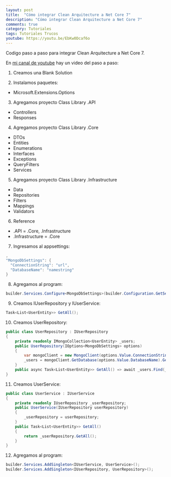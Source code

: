 ```yaml
---
layout: post
title:  "Cómo integrar Clean Arquitecture a Net Core 7"
description: "Cómo integrar Clean Arquitecture a Net Core 7"
comments: true
category: Tutoriales
tags: Tutoriales Trucos
youtube: https://youtu.be/EbKw0Dcaf6o
---
```

Codigo paso a paso para integrar Clean Arquitecture a Net Core 7.

En <a target="_blank" href="{{ page.youtube }}">mi canal de youtube</a> hay un video del paso a paso:

1. Creamos una Blank Solution

2. Instalamos paquetes:
- Microsoft.Extensions.Options

3. Agregamos proyecto Class Library .API
- Controllers
- Responses
  
4. Agregamos proyecto Class Library .Core
- DTOs
- Entities
- Enumerations
- Interfaces
- Exceptions
- QueryFilters
- Services
  
5. Agregamos proyecto Class Library .Infrastructure
- Data
- Repositories
- Filters
- Mappings
- Validators

6. Reference
- .API = .Core, .Infrastructure
- .Infrastructure = .Core

7. Ingresamos al appsettings:
```C#
,
"MongoDbSettings": {
  "ConnectionString": "url",
  "DatabaseName": "namestring"
}
```

8. Agregamos al program:
```C#
builder.Services.Configure<MongoDbSettings>(builder.Configuration.GetSection(nameof(MongoDbSettings)));
```

9. Creamos IUserRepository y IUserService:
```C#
Task<List<UserEntity>> GetAll();
```

10. Creamos UserRepository:
```C#
public class UserRepository : IUserRepository
{
    private readonly IMongoCollection<UserEntity> _users;
    public UserRepository(IOptions<MongoDbSettings> options)
    {
        var mongoClient = new MongoClient(options.Value.ConnectionString);
        _users = mongoClient.GetDatabase(options.Value.DatabaseName).GetCollection<UserEntity>("users");
    }
    public async Task<List<UserEntity>> GetAll() => await _users.Find(_ => true).ToListAsync();
}
```

11. Creamos UserService:
```C#
public class UserService : IUserService
{
    private readonly IUserRepository _userRepository;
    public UserService(IUserRepository userRepository)
    {
        _userRepository = userRepository;
    }
    public Task<List<UserEntity>> GetAll()
    {
        return _userRepository.GetAll();
    }
}
```

12. Agregamos al program:
```C#
builder.Services.AddSingleton<IUserService, UserService>();
builder.Services.AddSingleton<IUserRepository, UserRepository>();
```


